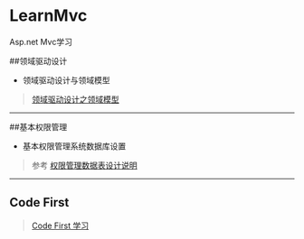 # LearnMvc
Asp.net Mvc学习

##领域驱动设计

- 领域驱动设计与领域模型 
 
> [领域驱动设计之领域模型](http://www.cnblogs.com/netfocus/archive/2011/10/10/2204949.html)

------------------

##基本权限管理
- 基本权限管理系统数据库设置

> 参考 [权限管理数据表设计说明](http://www.cnblogs.com/hsapphire/archive/2010/05/21/1740942.html)

------------------

## Code First

> [Code First 学习](http://www.cnblogs.com/farb/p/IntroductionToEF.html)

